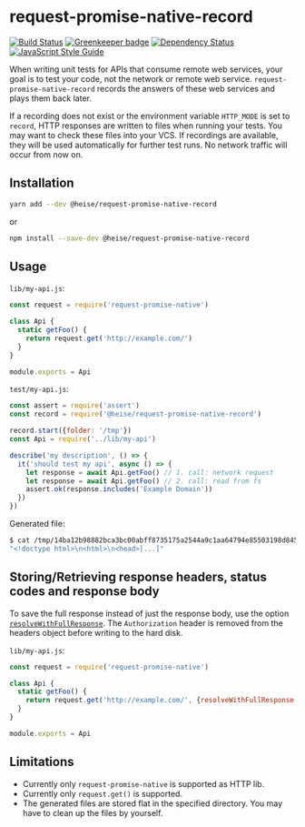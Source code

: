 # request-promise-native-record

[![Build Status](https://travis-ci.org/heiseonline/request-promise-native-record.svg?branch=master)](https://travis-ci.org/heiseonline/request-promise-native-record)
[![Greenkeeper badge](https://badges.greenkeeper.io/heiseonline/request-promise-native-record.svg)](https://greenkeeper.io/)
[![Dependency Status](https://img.shields.io/david/heiseonline/request-promise-native-record.svg?style=flat-square)](https://david-dm.org/heiseonline/request-promise-native-record)
[![JavaScript Style Guide](https://img.shields.io/badge/code_style-standard-brightgreen.svg)](https://standardjs.com)

When writing unit tests for APIs that consume remote web services, your goal is to test your code, not the network or remote web service. `request-promise-native-record` records the answers of these web services and plays them back later.

If a recording does not exist or the environment variable `HTTP_MODE` is set to `record`, HTTP responses are written to files when running your tests. You may want to check these files into your VCS. If recordings are available, they will be used automatically for further test runs. No network traffic will occur from now on.

## Installation

```sh
yarn add --dev @heise/request-promise-native-record
```

or

```sh
npm install --save-dev @heise/request-promise-native-record
```

## Usage

`lib/my-api.js`:

```js
const request = require('request-promise-native')

class Api {
  static getFoo() {
    return request.get('http://example.com/')
  }
}

module.exports = Api
```

`test/my-api.js`:

```js
const assert = require('assert')
const record = require('@heise/request-promise-native-record')

record.start({folder: '/tmp'})
const Api = require('../lib/my-api')

describe('my description', () => {
  it('should test my api', async () => {
    let response = await Api.getFoo() // 1. call: network request
    let response = await Api.getFoo() // 2. call: read from fs
    assert.ok(response.includes('Example Domain'))
  })
})
```

Generated file:

```sh
$ cat /tmp/14ba12b98882bca3bc00abff8735175a2544a9c1aa64794e85503198d84595b5.json 
"<!doctype html>\n<html>\n<head>[...]"
```

## Storing/Retrieving response headers, status codes and response body

To save the full response instead of just the response body, use the option [`resolveWithFullResponse`](https://github.com/request/request-promise#get-the-full-response-instead-of-just-the-body). The `Authorization` header is removed from the headers object before writing to the hard disk.

`lib/my-api.js`:

```js
const request = require('request-promise-native')

class Api {
  static getFoo() {
    return request.get('http://example.com/', {resolveWithFullResponse: true})
  }
}

module.exports = Api
```

## Limitations

- Currently only `request-promise-native` is supported as HTTP lib.
- Currently only `request.get()` is supported.
- The generated files are stored flat in the specified directory. You may have to clean up the files by yourself.
